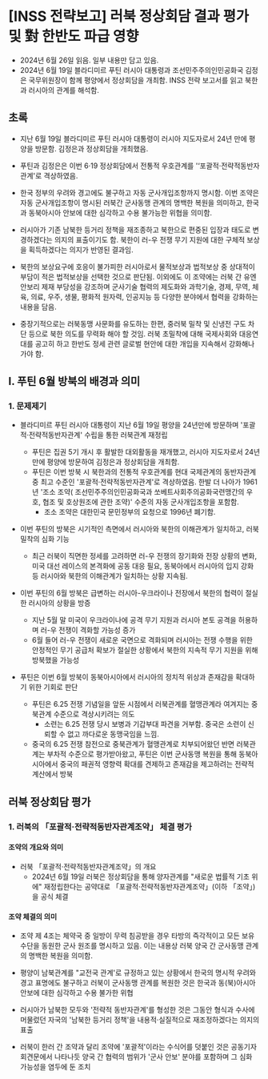 # [INSS 전략보고] 러북 정상회담 결과 평가 및 對 한반도 파급 영향
- 2024년 6월 26일 읽음. 일부 내용만 담고 있음.
- 2024년 6월 19일 블라디미르 푸틴 러시아 대통령과 조선민주주의인민공화국 김정은 국무위원장이 함께 평양에서 정상회담을 개최함. INSS 전략 보고서를 읽고 북한과 러시아의 관계를 해석함.

## 초록
- 지난 6월 19일 블라디미르 푸틴 러시아 대통령이 러시아 지도자로서 24년 만에 평양을 방문함. 김정은과 정상회담을 개최했음.
- 푸틴과 김정은은 이번 6·19 정상회담에서 전통적 우호관계를 '‘포괄적·전략적동반자관계'로 격상하였음.
- 한국 정부의 우려와 경고에도 불구하고 자동 군사개입조항까지 명시함. 이번 조약은 자동 군사개입조항이 명시된 러북간 군사동맹 관계의 명백한 복원을 의미하고, 한국과 동북아시아 안보에 대한 심각하고 수용 불가능한 위협을 의미함.
- 러시아가 기존 남북한 등거리 정책을 재조종하고 북한으로 편중된 입장과 태도로 변경하겠다는 의지의 표출이기도 함. 북한이 러-우 전쟁 무기 지원에 대한 구체적 보상을 획득하겠다는 의지가 반영된 결과임.

- 북한의 보상요구에 호응이 불가피한 러시아로서 물적보상과 법적보상 중 상대적이 부담이 적은 법적보상을 선택한 것으로 판단됨. 이외에도 이 조약에는 러북 간 유엔안보리 제재 부당성을 강조하며 군사기술 협력의 제도화와 과학기술, 경제, 무역, 체육, 의료, 우주, 생물, 평화적 원자력, 인공지능 등 다양한 분야에서 협력을 강화하는 내용을 담음.

- 중장기적으로는 러북동맹 사문화를 유도하는 한편, 중러북 밀착 및 신냉전 구도 차단 등으로 북한 의도를 무력화 해야 할 것임. 러북 초밀착에 대해 국제사회와 대응연대를 공고히 하고 한반도 정세 관련 글로벌 현안에 대한 개입을 지속해서 강화해나가야 함.

## I. 푸틴 6월 방북의 배경과 의미

### 1. 문제제기
- 블라디미르 푸틴 러시아 대통령이 지난 6월 19일 평양을 24년만에 방문하며 '포괄적·전략적동반자관계' 수립을 통한 러북관계 재정립
    - 푸틴은 집권 5기 개시 후 활발한 대외활동을 재개했고, 러시아 지도자로서 24년 만에 평양에 방문하여 김정은과 정상회담을 개최함.
    - 푸틴은 이번 방북 시 북한과의 전통적 우호관계를 현대 국제관계의 동반자관계 중 최고 수준인 '포괄적·전략적동반자관계'로 격상하였음. 한발 더 나아가 1961년 '조소 조약( 조선민주주의인민공화국과 쏘베트사회주의공화국련맹간의 우호, 협조 및 호상원조에 관한 조약)' 수준의 자동 군사개입조항을 포함함.
        - 조소 조약은 대한민국 문민정부의 요청으로 1996년 폐기함.

- 이번 푸틴의 방북은 시기적인 측면에서 러시아와 북한의 이해관계가 일치하고, 러북밀착의 심화 기능
    - 최근 러북이 직면한 정세를 고려하면 러-우 전쟁의 장기화와 전장 상황의 변화, 미국 대선 레이스의 본격화에 공동 대응 필요, 동북아에서 러시아의 입지 강화 등 러시아와 북한의 이해관계가 일치하는 상황 지속됨.

- 이번 푸틴의 6월 방북은 급변하는 러시아-우크라이나 전장에서 북한의 협력이 절실한 러시아의 상황을 방증
    - 지난 5월 말 미국이 우크라이나에 공격 무기 지원과 러시아 본토 공격을 허용하며 러-우 전쟁이 격화할 가능성 증가
    - 6월 들어 러-우 전쟁이 새로운 국면으로 격화되며 러시아는 전쟁 수행을 위한 안정적인 무기 공급처 확보가 절실한 상황에서 북한의 지속적 무기 지원을 위해 방북했을 가능성

- 푸틴은 이번 6월 방북이 동북아시아에서 러시아의 정치적 위상과 존재감을 확대하기 위한 기회로 판단
    - 푸틴은 6.25 전쟁 기념일을 앞둔 시점에서 러북관계를 혈맹관계라 여겨지는 중북관계 수준으로 격상시키려는 의도
        - 소련는 6.25 전쟁 당시 보병과 기갑부대 파견을 거부함. 중국은 소련이 신뢰할 수 없고 까다로운 동맹국임을 느낌.
    - 중국의 6.25 전쟁 참전으로 중북관계가 혈맹관계로 치부되어왔던 반면 러북관계는 부차적 수준으로 평가받아왔고, 푸틴은 이번 군사동맹 복원을 통해 동북아시아에서 중국의 패권적 영향력 확대를 견제하고 존재감을 제고하려는 전략적 계산에서 방북

## 러북 정상회담 평가

### 1. 러북의 「포괄적·전략적동반자관계조약」 체결 평가

#### 조약의 개요와 의미
- 러북 「포괄적·전략적동반자관계조약」의 개요
    - 2024년 6월 19일 러북은 정상회담을 통해 양자관계를 "새로운 법률적 기초 위에" 재정립한다는 공약대로 「포괄적·전략적동반자관계조약」(이하 「조약」)을 공식 체결

#### 조약 체결의 의미
- 조약 제 4조는 체약국 중 일방이 무력 침공받을 경우 타방의 즉각적이고 모든 보유 수단을 동원한 군사 원조를 명시하고 있음. 이는 내용상 러북 양국 간 군사동맹 관계의 명백한 복원을 의미함.

- 평양이 남북관계를 "교전국 관계'로 규정하고 있는 상황에서 한국의 명시적 우려와 경고 표명에도 불구하고 러북이 군사동맹 관계를 복원한 것은 한국과 동(북)아시아 안보에 대한 심각하고 수용 불가한 위협

- 러시아가 남북한 모두와 '전략적 동반자관계'를 형성한 것은 그동안 형식과 수사에 머물렀던 자국의 '남북한 등거리 정책'을 내용적·실질적으로 재조정하겠다는 의지의 표출

- 러북이 한러 간 조약과 달리 조약에 '포괄적'이라는 수식어를 덧붙인 것은 공동기자회견문에서 나타나듯 양국 간 협력의 범위가 '군사 안보' 분야를 포함하며 그 심화 가능성을 염두에 둔 조치